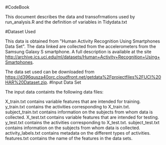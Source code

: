 #CodeBook

This document describes the data and transofrmations used by run_analysis.R and the definition of variables in Tidydata.txt

#Dataset Used

This data is obtained from "Human Activity Recognition Using Smartphones Data Set". The data linked are collected from the accelerometers from the Samsung Galaxy S smartphone. A full description is available at the site http://archive.ics.uci.edu/ml/datasets/Human+Activity+Recognition+Using+Smartphones.

The data set used can be downloaded from https://d396qusza40orc.cloudfront.net/getdata%2Fprojectfiles%2FUCI%20HAR%20Dataset.zip.
#Input Data Set

The input data containts the following data files:

X_train.txt contains variable features that are intended for training.
y_train.txt contains the activities corresponding to X_train.txt.
subject_train.txt contains information on the subjects from whom data is collected.
X_test.txt contains variable features that are intended for testing.
y_test.txt contains the activities corresponding to X_test.txt.
subject_test.txt contains information on the subjects from whom data is collected.
activity_labels.txt contains metadata on the different types of activities.
features.txt contains the name of the features in the data sets.
   
   
